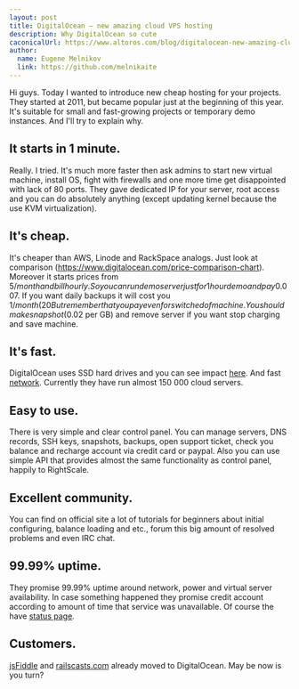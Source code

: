 ```yaml
---
layout: post
title: DigitalOcean – new amazing cloud VPS hosting
description: Why DigitalOcean so cute
caconicalUrl: https://www.altoros.com/blog/digitalocean-new-amazing-cloud-vps-hosting-2/
author:
  name: Eugene Melnikov
  link: https://github.com/melnikaite
---
```

Hi guys.
Today I wanted to introduce new cheap hosting for your projects.
They started at 2011, but became popular just at the beginning of this year.
It's suitable for small and fast-growing projects or temporary demo instances.
And I'll try to explain why.

<!-- full start -->
## It starts in 1 minute.
Really.
I tried.
It's much more faster then ask admins to start new virtual machine, install OS, fight with firewalls and one more time get disappointed with lack of 80 ports.
They gave dedicated IP for your server, root access and you can do absolutely anything (except updating kernel because the use KVM virtualization).

## It's cheap.
It's cheaper than AWS, Linode and RackSpace analogs.
Just look at comparison (https://www.digitalocean.com/price-comparison-chart).
Moreover it starts prices from 5$/month and bill hourly.
So you can run demo server just for 1 hour demo and pay 0.007$.
If you want daily backups it will cost you 1$/month (20% of server price).
But remember that you pay even for switched of machine.
You should make snapshot (0.02$ per GB) and remove server if you want stop charging and save machine.

## It's fast.
DigitalOcean uses SSD hard drives and you can see impact [here](http://jasonormand.com/2013/02/08/linode-vs-digitalocean-performance-benchmarks/).
And fast [network](http://198.211.116.146/100mb.test).
Currently they have run almost 150 000 cloud servers.

## Easy to use.
There is very simple and clear control panel.
You can manage servers, DNS records, SSH keys, snapshots, backups, open support ticket, check you balance and recharge account via credit card or paypal.
Also you can use simple API that provides almost the same functionality as control panel, happily to RightScale.

## Excellent community.
You can find on official site a lot of tutorials for beginners about initial configuring, balance loading and etc., forum this big amount of resolved problems and even IRC chat.

## 99.99% uptime.
They promise 99.99% uptime around network, power and virtual server availability.
In case something happened they promise credit account according to amount of time that service was unavailable.
Of course the have [status page](http://www.digitaloceanstatus.com/).

## Customers.
[jsFiddle](https://www.digitalocean.com/blog_posts/jsfiddle-net-moves-to-digitalocean) and [railscasts.com](http://railscasts.com/announcements/7) already moved to DigitalOcean.
May be now is you turn?
<!-- full end -->
